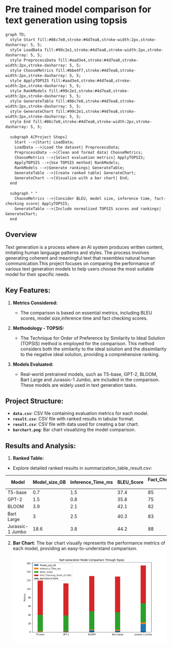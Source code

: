 # Pre trained model comparison for text generation using topsis
```mermaid
graph TD;
  style Start fill:#86c7e0,stroke:#4d7ea8,stroke-width:2px,stroke-dasharray: 5, 5;
  style LoadData fill:#99c2e1,stroke:#4d7ea8,stroke-width:2px,stroke-dasharray: 5, 5;
  style PreprocessData fill:#aad3e4,stroke:#4d7ea8,stroke-width:2px,stroke-dasharray: 5, 5;
  style ChooseMetrics fill:#bbe4f7,stroke:#4d7ea8,stroke-width:2px,stroke-dasharray: 5, 5;
  style ApplyTOPSIS fill:#aad3e4,stroke:#4d7ea8,stroke-width:2px,stroke-dasharray: 5, 5;
  style RankModels fill:#99c2e1,stroke:#4d7ea8,stroke-width:2px,stroke-dasharray: 5, 5;
  style GenerateTable fill:#86c7e0,stroke:#4d7ea8,stroke-width:2px,stroke-dasharray: 5, 5;
  style GenerateChart fill:#99c2e1,stroke:#4d7ea8,stroke-width:2px,stroke-dasharray: 5, 5;
  style End fill:#86c7e0,stroke:#4d7ea8,stroke-width:2px,stroke-dasharray: 5, 5;

  subgraph A[Project Steps]
    Start -->|Start| LoadData;
    LoadData -->|Load the dataset| PreprocessData;
    PreprocessData -->|Clean and format data| ChooseMetrics;
    ChooseMetrics -->|Select evaluation metrics| ApplyTOPSIS;
    ApplyTOPSIS -->|Use TOPSIS method| RankModels;
    RankModels -->|Generate rankings| GenerateTable;
    GenerateTable -->|Create ranked table| GenerateChart;
    GenerateChart -->|Visualize with a bar chart| End;
  end

  subgraph " "
    ChooseMetrics -->|Consider BLEU, model size, inference time, fact-checking score| ApplyTOPSIS;
    GenerateTable -->|Include normalized TOPSIS scores and rankings| GenerateChart;
  end

```

## Overview
Text generation is a process where an AI system produces written content, imitating human language patterns and styles. The process involves generating coherent and meaningful text that resembles natural human communication.This project focuses on comparing the performance of various text generation models to help users choose the most suitable model for their specific needs.

## Key Features:

1. **Metrics Considered:**
   - The comparison is based on essential metrics, including BLEU scores, model size,inference time and fact checking scores.
     
2. **Methodology - TOPSIS:**
   - The Technique for Order of Preference by Similarity to Ideal Solution (TOPSIS) method is employed for the comparison. This method considers both the similarity to the ideal solution and the dissimilarity to the negative ideal solution, providing a comprehensive ranking.

3. **Models Evaluated:**
   - Real-world pretrained models, such as T5-base, GPT-2, BLOOM, Bart Large and Jurassic-1 Jumbo, are included in the comparison. These models are widely used in text generation tasks.
  
## Project Structure:

- **`data.csv`**: CSV file containing evaluation metrics for each model.
- **`result.csv`**: CSV file with ranked results in tabular format.
- **`result.csv`**: CSV file with data used for creating a bar chart.
- **`barchart.png`**: Bar chart visualizing the model comparison.

## Results and Analysis:
1. **Ranked Table:**
- Explore detailed ranked results in summarization_table_result.csv:
  
| Model            | Model_size_GB | Inference_Time_ms | BLEU_Score | Fact_Checking_Score_(0-100) | TOPSIS_Score | Rank |
| ---------------- | ------------- | ----------------- | ---------- | --------------------------- | ------------ | ---- |
| T5-base          | 0.7           | 1.5               | 37.4       | 85                          | 0.920279     | 1    |
| GPT-2            | 1.5           | 0.8               | 35.8       | 75                          | 0.458519     | 2    |
| BLOOM            | 3.9           | 2.1               | 42.1       | 82                          | 0.149159     | 4    |
| Bart Large       | 3             | 2.5               | 40.3       | 83                          | 0.202173     | 3    |
| Jurassic-1 Jumbo | 18.6          | 3.8               | 44.2       | 88                          | 0.006171     | 5    |

2. **Bar Chart:**
The bar chart visually represents the performance metrics of each model, providing an easy-to-understand comparison.
![Alt Text](BarChart.png)



